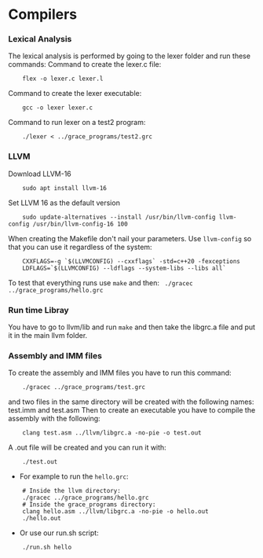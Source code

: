 # Compilers

### Lexical Analysis
The lexical analysis is performed by going to the lexer folder and run these commands:
Command to create the lexer.c file:
```
    flex -o lexer.c lexer.l
```
Command to create the lexer executable:
```
    gcc -o lexer lexer.c 
```    
Command to run lexer on a test2 program:
```
    ./lexer < ../grace_programs/test2.grc
```

### LLVM

Download LLVM-16
```
    sudo apt install llvm-16
```

Set LLVM 16 as the default version
```
    sudo update-alternatives --install /usr/bin/llvm-config llvm-config /usr/bin/llvm-config-16 100
```

When creating the Makefile don't nail your parameters. Use `llvm-config` so that you can use it regardless of the system:
```
    CXXFLAGS=-g `$(LLVMCONFIG) --cxxflags` -std=c++20 -fexceptions
    LDFLAGS=`$(LLVMCONFIG) --ldflags --system-libs --libs all`
```

To test that everything runs use `make` and then:
``` ./gracec ../grace_programs/hello.grc```

### Run time Libray
You have to go to llvm/lib and run `make` and then take the libgrc.a file and put it in the main llvm folder. 

### Assembly and IMM files
To create the assembly and IMM files you have to run this command:

``` 
    ./gracec ../grace_programs/test.grc
```
and two files in the same directory will be created with the following names: 
test.imm and test.asm
Then to create an executable you have to compile the assembly with the following:
``` 
    clang test.asm ../llvm/libgrc.a -no-pie -o test.out
```
A .out file will be created and you can run it with:
```
    ./test.out
```

- For example to run the `hello.grc`:
```shell
    # Inside the llvm directory:
    ./gracec ../grace_programs/hello.grc
    # Inside the grace_programs directory:
    clang hello.asm ../llvm/libgrc.a -no-pie -o hello.out
    ./hello.out
```
- Or use our run.sh script:
```shell
    ./run.sh hello
```

